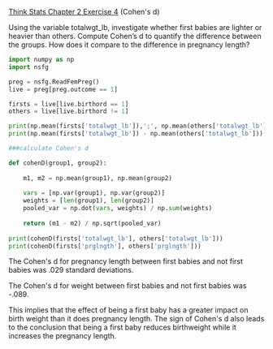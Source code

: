 [Think Stats Chapter 2 Exercise 4](http://greenteapress.com/thinkstats2/html/thinkstats2003.html#toc24) (Cohen's d)


Using the variable totalwgt_lb, investigate whether first babies are lighter or heavier than others. Compute Cohen’s d to quantify the difference between the groups. How does it compare to the difference in pregnancy length?


``` python
import numpy as np
import nsfg

preg = nsfg.ReadFemPreg()
live = preg[preg.outcome == 1]

firsts = live[live.birthord == 1]
others = live[live.birthord != 1]

print(np.mean(firsts['totalwgt_lb']),';', np.mean(others['totalwgt_lb']))
print(np.mean(firsts['totalwgt_lb']) - np.mean(others['totalwgt_lb']))

###calculate Cohen's d

def cohenD(group1, group2):
    
    m1, m2 = np.mean(group1), np.mean(group2)
    
    vars = [np.var(group1), np.var(group2)]
    weights = [len(group1), len(group2)]
    pooled_var = np.dot(vars, weights) / np.sum(weights)
    
    return (m1 - m2) / np.sqrt(pooled_var)
    
print(cohenD(firsts['totalwgt_lb'], others['totalwgt_lb']))
print(cohenD(firsts['prglngth'], others['prglngth']))
```

The Cohen's d for pregnancy length between first babies and not first babies was .029 standard deviations.

The Cohen's d for weight between first babies and not first babies was -.089.

This implies that the effect of being a first baby has a greater impact on birth weight than it does pregnancy length.
The sign of Cohen's d also leads to the conclusion that being a first baby reduces birthweight while it increases the pregnancy length.

